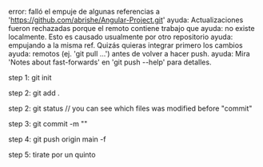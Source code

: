 error: falló el empuje de algunas referencias a 'https://github.com/abrishe/Angular-Project.git'
ayuda: Actualizaciones fueron rechazadas porque el remoto contiene trabajo que
ayuda: no existe localmente. Esto es causado usualmente por otro repositorio
ayuda: empujando a la misma ref. Quizás quieras integrar primero los cambios
ayuda: remotos (ej. 'git pull ...') antes de volver a hacer push.
ayuda: Mira 'Notes about fast-forwards' en 'git push --help' para detalles.

step 1: git init

step 2: git add .

step 2: git status // you can see which files was modified before "commit"

step 3: git commit -m "<comment>"

step 4: git push origin main -f

step 5: tirate por un quinto